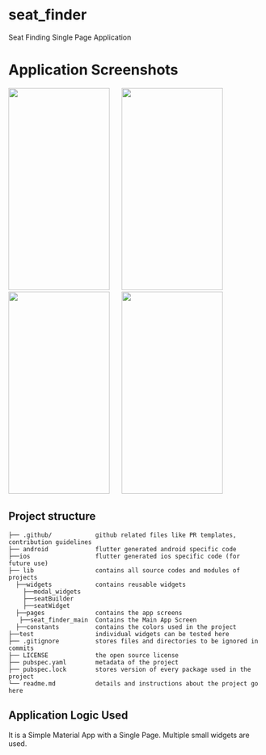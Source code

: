 # seat_finder

Seat Finding Single Page Application

# Application Screenshots
<img src="https://github.com/saptarshiweb/seat_finder/assets/79189686/d9d253c2-884e-4e85-8de5-e94a39af1dcb" width="200" height="400">&nbsp;&nbsp;&nbsp;&nbsp;&nbsp;
<img src="https://github.com/saptarshiweb/seat_finder/assets/79189686/12b5276c-9d05-4743-a009-e019599ad05a" width="200" height="400">&nbsp;&nbsp;&nbsp;&nbsp;&nbsp;
<img src="https://github.com/saptarshiweb/seat_finder/assets/79189686/478257be-89f9-4bae-9943-13756a9f7325" width="200" height="400">&nbsp;&nbsp;&nbsp;&nbsp;&nbsp;
<img src="https://github.com/saptarshiweb/seat_finder/assets/79189686/2d90c3f5-d058-4789-843d-ef59872ce0bc" width="200" height="400">&nbsp;&nbsp;&nbsp;&nbsp;&nbsp;


## Project structure

```
├── .github/            github related files like PR templates, contribution guidelines
├── android             flutter generated android specific code
├──ios                  flutter generated ios specific code (for future use)
├── lib                 contains all source codes and modules of projects
  ├──widgets            contains reusable widgets
    ├──modal_widgets
    ├──seatBuilder
    ├──seatWidget
  ├──pages              contains the app screens
   ├──seat_finder_main  Contains the Main App Screen
  ├──constants          contains the colors used in the project
├──test                 individual widgets can be tested here
├── .gitignore          stores files and directories to be ignored in commits
├── LICENSE             the open source license
├── pubspec.yaml        metadata of the project
├── pubspec.lock        stores version of every package used in the project
└── readme.md           details and instructions about the project go here

```

## Application Logic Used
It is a Simple Material App with a Single Page. Multiple small widgets are used.




